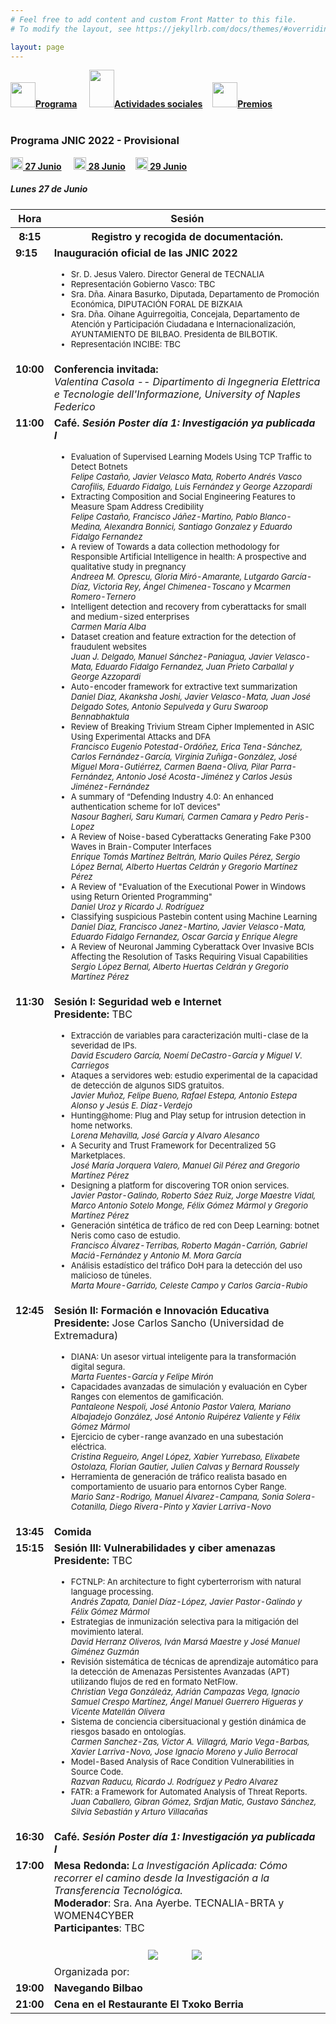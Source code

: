 ```yaml
---
# Feel free to add content and custom Front Matter to this file.
# To modify the layout, see https://jekyllrb.com/docs/themes/#overriding-theme-defaults

layout: page
---
```


<div class="text-center">
<a href="{{site.url}}/programa"><img src="{{site.url}}/images/IcoPrograma.jpg" class="img-circle" 	width="40" height="40"><strong>Programa</strong></a> &nbsp;&nbsp;&nbsp;
<a href="{{site.url}}/actividades-sociales"><img src="{{site.url}}/images/IcoActividades.jpg" class="img-circle" 	width="40" height="60"><strong>Actividades sociales</strong></a>&nbsp;&nbsp;&nbsp;
<a href="{{site.url}}/premios"><img src="{{site.url}}/images/IcoPremios.jpg" class="img-circle" 	width="40" height="40"><strong>Premios</strong></a>&nbsp;&nbsp;&nbsp;
<!--<a href="{{site.url}}/track-transferencia" class=""><img src="{{site.url}}/images/IcoTrackTX.jpg" class="img-circle" 	width="40" height="40"><strong>Track de Transferencia</strong></a> -->
</div><br>

### __Programa JNIC 2022 - Provisional__
<div class="text-center">
<a href="{{site.url}}/programa"><img src="{{site.url}}/images/ico27.PNG" class="img-circle" 	width="20" height="20"><strong>&nbsp;27 Junio</strong></a> &nbsp;&nbsp;&nbsp;
<a href="{{site.url}}/programa28"><img src="{{site.url}}/images/ico28.PNG" class="img-circle" 	width="20" height="20"><strong>&nbsp;28 Junio</strong></a>&nbsp;&nbsp;&nbsp;
<a href="{{site.url}}/programa29"><img src="{{site.url}}/images/ico29.PNG" class="img-circle" 	width="20" height="20"><strong>&nbsp;29 Junio</strong></a>&nbsp;&nbsp;&nbsp;
</div>
<h5>Lunes 27 de Junio</h5>
<table class="table" style="width:100%">
  <tbody valign="top">
    <tr>
      <th>Hora</th>
      <th colspan="2">Sesión</th>
    </tr>
    <tr>
       <th><b>8:15</b></th>
      <th colspan="2">Registro y recogida de documentación.</th>
    </tr>
    <tr>
      <td><b>9:15</b></td>
      <td colspan="2">
        <b>Inauguración oficial de las JNIC 2022</b>
        <ul>
         <FONT SIZE=2><li>Sr. D. Jesus Valero. Director General de TECNALIA</li>
          <li>Representación Gobierno Vasco: TBC</li>
          <li>Sra. Dña. Ainara Basurko, Diputada, Departamento de Promoción Económica, DIPUTACIÓN FORAL DE BIZKAIA</li>
          <li> Sra. Dña. Oihane Aguirregoitia, Concejala, Departamento de Atención y Participación Ciudadana e Internacionalización, AYUNTAMIENTO DE BILBAO. Presidenta de BILBOTIK.</li>
          <li>Representación INCIBE: TBC</li></FONT>
        </ul>
      </td>
    </tr>
    <tr>
     <td><b>10:00</b></td>
      <td colspan="2">
        <b>Conferencia invitada: </b>
       <!-- <a href="http://2021.jnic.es/conferenciaa"><b>Conferencia invitada: </b><i>Computación Cuántica: La Re-evolución</i></a> -->
        <br>
        <i>Valentina Casola --  Dipartimento di Ingegneria Elettrica e Tecnologie dell'Informazione, University of Naples Federico</i>
        <br>
      </td>
    </tr>
     <tr>
      <td><b>11:00</b></td>
      <td colspan="2">
        <b>Café.  <i> Sesión Poster día 1: Investigación ya publicada I </i> </b>
        <br>
        <ul>
         <FONT SIZE=2><li> Evaluation of Supervised Learning Models Using TCP Traffic to Detect Botnets
          <br> <i>Felipe Castaño, Javier Velasco Mata, Roberto Andrés Vasco Carofilis, Eduardo Fidalgo, Luis Fernández y George Azzopardi</i><br></li>
           <li>Extracting Composition and Social Engineering Features to Measure Spam Address Credibility
          <br> <i>Felipe Castaño, Francisco Jáñez-Martino, Pablo Blanco-Medina, Alexandra Bonnici, Santiago Gonzalez y Eduardo Fidalgo Fernandez</i> <br></li>
          <li>A review of Towards a data collection methodology for Responsible Artificial Intelligence in health: A prospective and qualitative study in pregnancy
          <br> <i>Andreea M. Oprescu, Gloria Miró-Amarante, Lutgardo García-Díaz, Victoria Rey, Ángel Chimenea-Toscano y Mcarmen Romero-Ternero</i> <br></li>
          <li>Intelligent detection and recovery from cyberattacks for small and medium-sized enterprises
          <br> <i>Carmen María Alba</i> <br></li>
          <li>Dataset creation and feature extraction for the detection of fraudulent websites
          <br> <i>Juan J. Delgado, Manuel Sánchez-Paniagua, Javier Velasco-Mata, Eduardo Fidalgo Fernandez, Juan Prieto Carballal y George Azzopardi</i> <br></li>
          <li>Auto-encoder framework for extractive text summarization
          <br> <i>Daniel Diaz, Akanksha Joshi, Javier Velasco-Mata, Juan José Delgado Sotes, Antonio Sepulveda y Guru Swaroop Bennabhaktula</i> <br></li>
          <li>Review of Breaking Trivium Stream Cipher Implemented in ASIC Using Experimental Attacks and DFA
          <br> <i>Francisco Eugenio Potestad-Ordóñez, Erica Tena-Sánchez, Carlos Fernández-García, Virginia Zuñiga-González, José Miguel Mora-Gutiérrez, Carmen Baena-Oliva, Pilar Parra-Fernández, Antonio José Acosta-Jiménez y Carlos Jesús Jiménez-Fernández</i> <br></li>
          <li>A summary of “Defending Industry 4.0: An enhanced authentication scheme for IoT devices"
          <br> <i>Nasour Bagheri, Saru Kumari, Carmen Camara y Pedro Peris-Lopez</i> <br></li>
          <li>A Review of Noise-based Cyberattacks Generating Fake P300 Waves in Brain-Computer Interfaces
          <br> <i>Enrique Tomás Martínez Beltrán, Mario Quiles Pérez, Sergio López Bernal, Alberto Huertas Celdrán y Gregorio Martínez Pérez</i> <br></li>
          <li>A Review of "Evaluation of the Executional Power in Windows using Return Oriented Programming"
          <br> <i>Daniel Uroz y Ricardo J. Rodríguez</i> <br></li>
          <li>Classifying suspicious Pastebin content using Machine Learning
          <br> <i>Daniel Diaz, Francisco Janez-Martino, Javier Velasco-Mata, Eduardo Fidalgo Fernandez, Oscar Garcia y Enrique Alegre</i> <br></li>
          <li>A Review of Neuronal Jamming Cyberattack Over Invasive BCIs Affecting the Resolution of Tasks Requiring Visual Capabilities
          <br> <i>Sergio López Bernal, Alberto Huertas Celdrán y Gregorio Martínez Pérez</i></li></FONT>
        </ul>
        </td>
    </tr>
    <tr>
     <td><b>11:30</b></td>
      <td>
        <b>Sesión I: Seguridad web e Internet </b>
        <br><b> Presidente: </b> TBC
        <br>
        <ul>
         <FONT SIZE=2><li> Extracción de variables para caracterización multi-clase de la severidad de IPs.
          <br> <i>David Escudero García, Noemí DeCastro-García y Miguel V. Carriegos</i><br></li>
          <li>Ataques a servidores web: estudio experimental de la capacidad de detección de algunos SIDS gratuitos.
          <br> <i>Javier Muñoz, Felipe Bueno, Rafael Estepa, Antonio Estepa Alonso y Jesús E. Diaz-Verdejo</i><br></li>
          <li>Hunting@home: Plug and Play setup for intrusion detection in home networks.
          <br> <i>Lorena Mehavilla, José García y Alvaro Alesanco</i><br></li>
          <li>A Security and Trust Framework for Decentralized 5G Marketplaces.
          <br> <i>José María Jorquera Valero, Manuel Gil Pérez and Gregorio Martínez Pérez</i><br></li>
          <li>Designing a platform for discovering TOR onion services.
          <br> <i>Javier Pastor-Galindo, Roberto Sáez Ruiz, Jorge Maestre Vidal, Marco Antonio Sotelo Monge, Félix Gómez Mármol y Gregorio Martínez Pérez</i><br></li>
          <li>Generación sintética de tráfico de red con Deep Learning: botnet Neris como caso de estudio.
          <br> <i>Francisco Álvarez-Terribas, Roberto Magán-Carrión, Gabriel Maciá-Fernández y Antonio M. Mora García</i><br></li>
          <li>Análisis estadístico del tráfico DoH para la detección del uso malicioso de túneles.
          <br> <i>Marta Moure-Garrido, Celeste Campo y Carlos Garcia-Rubio</i></li>
          </FONT>
        </ul>
        </td>       
      </tr>
    <tr>
      <td><b>12:45</b></td>
      <td>
        <b>Sesión II: Formación e Innovación Educativa</b>
        <br><b> Presidente:</b>  Jose Carlos Sancho (Universidad de Extremadura)
        <br>
        <ul>
         <FONT SIZE=2><li>DIANA: Un asesor virtual inteligente para la transformación digital segura.
          <br> <i>Marta Fuentes-García y Felipe Mirón</i><br></li>
          <li>Capacidades avanzadas de simulación y evaluación en Cyber Ranges con elementos de gamificación.
          <br> <i>Pantaleone Nespoli, José Antonio Pastor Valera, Mariano Albajadejo González, José Antonio Ruipérez Valiente y Félix Gómez Mármol</i><br></li>
          <li>Ejercicio de cyber-range avanzado en una subestación eléctrica.
          <br> <i>Cristina Regueiro, Angel López, Xabier Yurrebaso, Elixabete Ostolaza, Florian Gautier, Julien Calvas y Bernard Roussely</i><br></li>
          <li>Herramienta de generación de tráfico realista basado en comportamiento de usuario para entornos Cyber Range.
           <br><i>Mario Sanz-Rodrigo, Manuel Álvarez-Campana, Sonia Solera-Cotanilla, Diego Rivera-Pinto y Xavier Larriva-Novo</i></li>
          </FONT>
        </ul>
        </td>
    </tr>
    <tr>
      <td><b>13:45</b></td>
      <td colspan="2"><b>Comida</b></td>
    </tr>
    <tr>
     <td><b>15:15</b></td>
      <td>
        <b>Sesión III: Vulnerabilidades y ciber amenazas</b>
        <br><b> Presidente: </b> TBC
        <br>
        <ul>
         <FONT SIZE=2><li>FCTNLP: An architecture to fight cyberterrorism with natural language processing.
          <br> <i>Andrés Zapata, Daniel Díaz-López, Javier Pastor-Galindo y Félix Gómez Mármol</i><br></li>
          <li>Estrategias de inmunización selectiva para la mitigación del movimiento lateral.
          <br> <i>David Herranz Oliveros, Iván Marsá Maestre y José Manuel Giménez Guzmán</i><br></li>
          <li>Revisión sistemática de técnicas de aprendizaje automático para la detección de Amenazas Persistentes Avanzadas (APT) utilizando flujos de red en formato NetFlow.
          <br> <i>Christian Vega Gonzáleáz, Adrián Campazas Vega, Ignacio Samuel Crespo Martínez, Ángel Manuel Guerrero Higueras y Vicente Matellán Olivera</i><br></li>
          <li>Sistema de conciencia cibersituacional y gestión dinámica de riesgos basado en ontologías.
          <br> <i>Carmen Sanchez-Zas, Victor A. Villagrá, Mario Vega-Barbas, Xavier Larriva-Novo, Jose Ignacio Moreno y Julio Berrocal</i><br></li>
          <li>Model-Based Analysis of Race Condition Vulnerabilities in Source Code.
          <br> <i>Razvan Raducu, Ricardo J. Rodríguez y Pedro Alvarez</i><br></li>
          <li>FATR: a Framework for Automated Analysis of Threat Reports.
          <br> <i>Juan Caballero, Gibran Gómez, Srdjan Matic, Gustavo Sánchez, Silvia Sebastián y Arturo Villacañas</i></li>
          </FONT>
        </ul>
        </td>        
      </tr>
   <tr>
      <td><b>16:30</b></td>
      <td colspan="2">
        <b>Café. <i> Sesión Poster día 1: Investigación ya publicada I </i> </b> 
       </td>
    </tr>
    <tr>
     <td><b>17:00</b></td>
      <td colspan="2">
        <b>Mesa Redonda:</b><i> La Investigación Aplicada: Cómo recorrer el camino desde la Investigación a la Transferencia Tecnológica.</i>
        <br>
        <b>Moderador</b>: Sra. Ana Ayerbe. TECNALIA-BRTA y WOMEN4CYBER
        <br>
       <b>Participantes</b>: TBC
        <br>
        <!--<ul>
          <FONT SIZE=2><li>Sra. Iratxe Martin. Responsable de Infraestructuras del Basque Cybersecurity Center (BCSC)  </li>
          <li>Sra. Garbiñe Manterola.  Knowledge Transfer Manager del Basque Research & Technology Alliance (BRTA)</li>
          <li>Sra. Eva Ferreira. Rectora de la UPV/EHU</li>
          <li>Sra. Lola Rebollo. Gerente del área de Apoyo a la Empresa, Industria, Emprendimiento e I+D+i (INCIBE)</li> </FONT>
        </ul> -->
         Organizada por: <a href="https://www.women4cyberspain.es/" target="_blank"><img style="max-height: 100px; padding:25px;" src="/Logos/Women4Cyber.png"></a> <a href="https://www.basquecybersecurity.eus/es/" target="_blank"><img style="max-height: 100px; padding:25px;" src="/images/patrocinadores/BCSC.png"></a>
        <br> 
       <!-- Organiza:<a href="http://www.pesi-seguridadindustrial.org/es"><img src="/Logos/pesi.png"></a>
        <br> -->
      </td>
    </tr>
   <tr>
      <td><b>19:00</b></td>
      <td colspan="2">
        <b>Navegando Bilbao</b> 
       </td>
    </tr>
    <tr>
      <td><b>21:00</b></td>
      <td colspan="2">
        <b>Cena en el Restaurante El Txoko Berria</b> 
       </td>
    </tr>
  </tbody>
</table>

